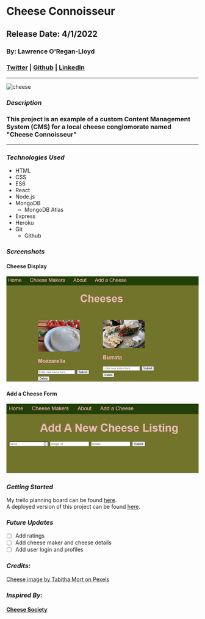 # Cheese Connoisseur

## Release Date: 4/1/2022

### By: Lawrence O'Regan-Lloyd

### [Twitter](https://twitter.com/Lawrence_OL) | [Github](https://github.com/LawrenceOL) | [LinkedIn](https://www.linkedin.com/in/lawrenceol/)

---



<img src="https://images.pexels.com/photos/773253/pexels-photo-773253.jpeg?auto=compress&cs=tinysrgb&w=1260&h=750&dpr=1" alt="cheese" width="400"/>

### **_Description_**

### This project is an example of a custom Content Management System (CMS) for a local cheese conglomorate named "Cheese Connoisseur"

---

### **_Technologies Used_**

- HTML
- CSS
- ES6
- React
- Node.js
- MongoDB
  - MongoDB Atlas
- Express
- Heroku
- Git
  - Github

### ***Screenshots***

#### Cheese Display

<img src="https://github.com/LawrenceOL/cheeseconnoisseur/blob/main/assets/cheesescreen1.PNG" alt="screenshot1" width="800"/>



#### Add a Cheese Form

<img src="https://github.com/LawrenceOL/cheeseconnoisseur/blob/main/assets/cheesescreen2.PNG" alt="screenshot2" width="800"/>

### **_Getting Started_**

My trello planning board can be found [here](https://trello.com/b/fDXWhTia/cheese-connoisseur). </br>
A deployed version of this project can be found [here](https://cheesecon.herokuapp.com/).

### **_Future Updates_**

- [ ] Add ratings
- [ ] Add cheese maker and cheese details
- [ ] Add user login and profiles

### **_Credits:_**

[Cheese image by Tabitha Mort on Pexels](https://www.pexels.com/photo/close-up-photography-of-cheese-773253/)

### **_Inspired By:_**

#### [Cheese Society](https://www.cheesesociety.org/)



